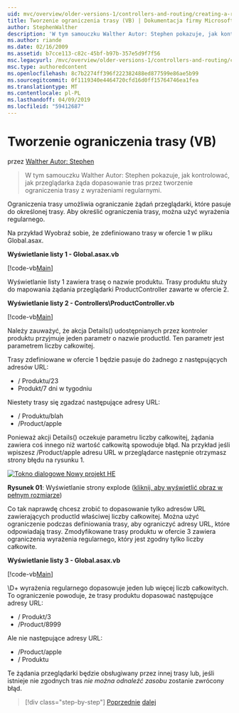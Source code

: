 ```yaml
---
uid: mvc/overview/older-versions-1/controllers-and-routing/creating-a-route-constraint-vb
title: Tworzenie ograniczenia trasy (VB) | Dokumentacja firmy Microsoft
author: StephenWalther
description: 'W tym samouczku Walther Autor: Stephen pokazuje, jak kontrolować, jak przeglądarka żąda dopasowanie tras przez tworzenie ograniczenia trasy z wyrażeniami regularnymi.'
ms.author: riande
ms.date: 02/16/2009
ms.assetid: b7cce113-c82c-45bf-b97b-357e5d9f7f56
msc.legacyurl: /mvc/overview/older-versions-1/controllers-and-routing/creating-a-route-constraint-vb
msc.type: authoredcontent
ms.openlocfilehash: 8c7b2274ff396f222382488ed877599e86ae5b99
ms.sourcegitcommit: 0f1119340e4464720cfd16d0ff15764746ea1fea
ms.translationtype: MT
ms.contentlocale: pl-PL
ms.lasthandoff: 04/09/2019
ms.locfileid: "59412687"
---
```

# <a name="creating-a-route-constraint-vb"></a>Tworzenie ograniczenia trasy (VB)

przez [Walther Autor: Stephen](https://github.com/StephenWalther)

> W tym samouczku Walther Autor: Stephen pokazuje, jak kontrolować, jak przeglądarka żąda dopasowanie tras przez tworzenie ograniczenia trasy z wyrażeniami regularnymi.


Ograniczenia trasy umożliwia ograniczanie żądań przeglądarki, które pasuje do określonej trasy. Aby określić ograniczenia trasy, można użyć wyrażenia regularnego.

Na przykład Wyobraź sobie, że zdefiniowano trasy w ofercie 1 w pliku Global.asax.

**Wyświetlanie listy 1 - Global.asax.vb**

[!code-vb[Main](creating-a-route-constraint-vb/samples/sample1.vb)]

Wyświetlanie listy 1 zawiera trasę o nazwie produktu. Trasy produktu służy do mapowania żądania przeglądarki ProductController zawarte w ofercie 2.

**Wyświetlanie listy 2 - Controllers\ProductController.vb**

[!code-vb[Main](creating-a-route-constraint-vb/samples/sample2.vb)]

Należy zauważyć, że akcja Details() udostępnianych przez kontroler produktu przyjmuje jeden parametr o nazwie productId. Ten parametr jest parametrem liczby całkowitej.

Trasy zdefiniowane w ofercie 1 będzie pasuje do żadnego z następujących adresów URL:

- / Produktu/23
- Produkt/7 dni w tygodniu

Niestety trasy się zgadzać następujące adresy URL:

- / Produktu/blah
- /Product/apple

Ponieważ akcji Details() oczekuje parametru liczby całkowitej, żądania zawiera coś innego niż wartość całkowitą spowoduje błąd. Na przykład jeśli wpiszesz /Product/apple adresu URL w przeglądarce następnie otrzymasz strony błędu na rysunku 1.


[![Tokno dialogowe Nowy projekt HE](creating-a-route-constraint-vb/_static/image1.jpg)](creating-a-route-constraint-vb/_static/image1.png)

**Rysunek 01**: Wyświetlanie strony explode ([kliknij, aby wyświetlić obraz w pełnym rozmiarze](creating-a-route-constraint-vb/_static/image2.png))


Co tak naprawdę chcesz zrobić to dopasowanie tylko adresów URL zawierających productId właściwej liczby całkowitej. Można użyć ograniczenie podczas definiowania trasy, aby ograniczyć adresy URL, które odpowiadają trasy. Zmodyfikowane trasy produktu w ofercie 3 zawiera ograniczenia wyrażenia regularnego, który jest zgodny tylko liczby całkowite.

**Wyświetlanie listy 3 - Global.asax.vb**

[!code-vb[Main](creating-a-route-constraint-vb/samples/sample3.vb)]

\D+ wyrażenia regularnego dopasowuje jeden lub więcej liczb całkowitych. To ograniczenie powoduje, że trasy produktu dopasować następujące adresy URL:

- / Produkt/3
- /Product/8999

Ale nie następujące adresy URL:

- /Product/apple
- / Produktu

Te żądania przeglądarki będzie obsługiwany przez innej trasy lub, jeśli istnieje nie zgodnych tras *nie można odnaleźć zasobu* zostanie zwrócony błąd.

> [!div class="step-by-step"]
> [Poprzednie](creating-custom-routes-vb.md)
> [dalej](creating-a-custom-route-constraint-vb.md)
